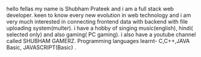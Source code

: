 hello fellas my name is Shubham Prateek and i am a full stack web developer.
keen to know every new evolution in web technology and i am very much interested in connecting frontend data with backend with file uploading system(multer).
i have a hobby of singing music(english), hindi( selected only) and also gaming( PC gaming).
i also have a youtube channel called SHUBHAM GAMERZ.
Programming languages learnt- C,C++,JAVA Basic, JAVASCRIPT(Basic) .
 
